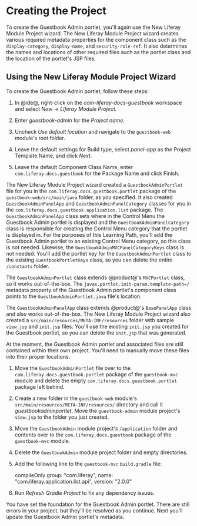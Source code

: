 # Creating the Project 

To create the Guestbook Admin portlet, you'll again use the New Liferay Module
Project wizard. The New Liferay Module Project wizard creates various required
metadata properties for the component class such as the `display-category`,
`display-name`, and `security-role-ref`. It also determines the names and
locations of other required files such as the portlet class and
the location of the portlet's JSP files. 

## Using the New Liferay Module Project Wizard [](id=using-the-new-liferay-module-project-wizard)

To create the Guestbook Admin portlet, follow these steps:

1.  In @ide@, right-click on the *com-liferay-docs-guestbook* workspace and
    select *New* &rarr; *Liferay Module Project*.
 
2.  Enter *guestbook-admin* for the *Project name*.

3.  Uncheck *Use default location* and navigate to the `guestbook-web` module's
    root folder.

4.  Leave the default settings for Build type, select *panel-app* as 
    the Project Template Name, and click *Next*.

5.  Leave the default Component Class Name, enter 
    `com.liferay.docs.guestbook` for the Package Name and click 
    Finish.

The New Liferay Module Project wizard created a `GuestbookAdminPortlet` 
file for you in the `com.liferay.docs.guestbook.portlet` package of the 
`guestbook-web/src/main/java` folder, as you specified. It also created 
`GuestbookAdminPanelApp` and `GuestbookAdminPanelCategory` classes for 
you in the `com.liferay.docs.guestbook.application.list` package. The 
`GuestbookAdminPanelApp` class sets where in the Control Menu the Guestbook 
Admin portlet is displayed and the `GuestbookAdminPanelCategory` class is 
responsible for creating the Control Menu category that the portlet is 
displayed in. For the purposes of this Learning Path, you'll add the Guestbook 
Admin portlet to an existing Control Menu category, so this class is not 
needed. Likewise, the `GuestbookAdminMVCPanelCategoryKeys` class is not needed. 
You'll add the portlet key for the `GuestbookAdminPortlet` class to the 
existing `GuestbookPortletKeys` class, so you can delete the entire 
`/constants` folder.

The `GuestbookAdminPortlet` class extends @product@'s `MVCPortlet` class, so 
it works out-of-the-box. The `javax.portlet.init-param.template-path=/` 
metadata property of the Guestbook Admin portlet's component class points to 
the `GuestbookAdminPortlet.java` file's location.

The `GuestbookAdminPanelApp` class extends @product@'s `BasePanelApp` class 
and also works out-of-the-box. The New Liferay Module Project wizard also 
created a `src/main/resources/META-INF/resources` folder with sample `view.jsp` 
and `init.jsp` files. You'll use the existing `init.jsp` you created for the 
Guestbook portlet, so you can delete the `init.jsp` that was generated.

At the moment, the Guestbook Admin portlet and associated files are still 
contained within their own project. You'll need to manually move these files 
into their proper locations.

1.  Move the `GuestbookAdminPortlet` file over to the 
    `com.liferay.docs.guestbook.portlet` package of the `guestbook-mvc` module 
    and delete the empty `com.liferay.docs.guestbook.portlet` package left 
    behind.
    
2.  Create a new folder in the `guestbook-web` module's 
    `src/main/resources/META-INF/resources/` directory and call it 
    *guestbookadminportlet*. Move the `guestbook-admin` module project's 
    `view.jsp` to the folder you just created. 
    
3.   Move the `GuestbookAdmin` module project's `/application` folder and 
     contents over to the `com.liferay.docs.guestbook` package of the  
     `guestbook-mvc` module.
     
4.  Delete the `GuestbookAdmin` module project folder and empty directories.

5.  Add the following line to the `guestbook-mvc` `build.gradle` file:

    compileOnly group: "com.liferay", name: "com.liferay.application.list.api", version: "2.0.0"
    
6. Run *Refresh Gradle Project* to fix any dependency issues.

You have set the foundation for the Guestbook Admin portlet. There are still 
errors in your project, but they'll be resolved as you continue. Next you'll 
update the Guestbook Admin portlet's metadata.
